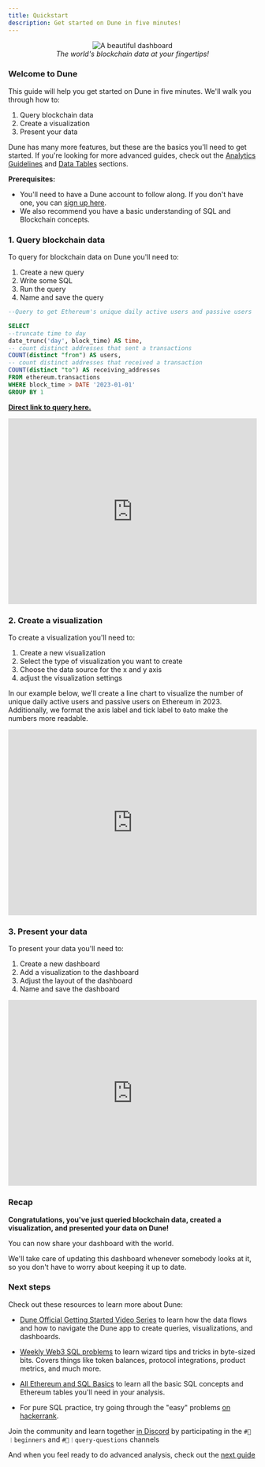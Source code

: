 ```yaml
---
title: Quickstart
description: Get started on Dune in five minutes!
---
```

<p align="center">
  <img src="../images/quickstart-cover.jpeg" alt="A beautiful dashboard" title="Dashboard" /><br />
  <em>The world's blockchain data at your fingertips!</em>
</p>


### Welcome to Dune


This guide will help you get started on Dune in five minutes. We'll walk you through how to:

1. Query blockchain data
2. Create a visualization
3. Present your data

Dune has many more features, but these are the basics you'll need to get started. If you're looking for more advanced guides, check out the [Analytics Guidelines](./learning/index.md) and [Data Tables](data-tables/index.md) sections.

**Prerequisites:**   
- You'll need to have a Dune account to follow along. If you don't have one, you can [sign up here](https://dune.com/auth/register).  
- We also recommend you have a basic understanding of SQL and Blockchain concepts.

### 1. Query blockchain data

To query for blockchain data on Dune you'll need to:

1. Create a new query
2. Write some SQL
3. Run the query
4. Name and save the query

```sql
--Query to get Ethereum's unique daily active users and passive users  in 2023

SELECT  
--truncate time to day
date_trunc('day', block_time) AS time,
-- count distinct addresses that sent a transactions
COUNT(distinct "from") AS users,
-- count distinct addresses that received a transaction
COUNT(distinct "to") AS receiving_addresses
FROM ethereum.transactions
WHERE block_time > DATE '2023-01-01'
GROUP BY 1
```

**[Direct link to query here.](https://dune.com/queries/2335378)**  

<div style="position: relative; padding-bottom: calc(66.66666666666666% + 41px); height: 0;"><iframe src="https://demo.arcade.software/gT2ctqjvwIuX5xUXPx5S?embed" frameborder="0" loading="lazy" webkitallowfullscreen mozallowfullscreen allowfullscreen style="position: absolute; top: 0; left: 0; width: 100%; height: 100%;color-scheme: light;" title="Dashboards"></iframe></div>



### 2. Create a visualization

To create a visualization you'll need to:

1. Create a new visualization
2. Select the type of visualization you want to create
3. Choose the data source for the x and y axis
4. adjust the visualization settings

In our example below, we'll create a line chart to visualize the number of unique daily active users and passive users on Ethereum in 2023. Additionally, we format the axis label and tick label to `0a`to make the numbers more readable.

<div style="position: relative; padding-bottom: calc(66.66666666666666% + 41px); height: 0;"><iframe src="https://demo.arcade.software/nNxDjw8vBmp34u3aNU0R?embed" frameborder="0" loading="lazy" webkitallowfullscreen mozallowfullscreen allowfullscreen style="position: absolute; top: 0; left: 0; width: 100%; height: 100%;color-scheme: light;" title="Dashboards"></iframe></div>


### 3. Present your data

To present your data you'll need to:

1. Create a new dashboard
2. Add a visualization to the dashboard
3. Adjust the layout of the dashboard
4. Name and save the dashboard

<div style="position: relative; padding-bottom: calc(66.66666666666666% + 41px); height: 0;"><iframe src="https://demo.arcade.software/xTAXmlo0nCL0FOn38hW9?embed" frameborder="0" loading="lazy" webkitallowfullscreen mozallowfullscreen allowfullscreen style="position: absolute; top: 0; left: 0; width: 100%; height: 100%;color-scheme: light;" title="Creating a dashboard"></iframe></div>


### Recap

**Congratulations, you've just queried blockchain data, created a visualization, and presented your data on Dune!**

You can now share your dashboard with the world.

We'll take care of updating this dashboard whenever somebody looks at it, so you don't have to worry about keeping it up to date.

### Next steps

Check out these resources to learn more about Dune:

- [Dune Official Getting Started Video Series](https://www.youtube.com/watch?v=S-cctFmR828&list=PLK3b5d4iK10ext4v-GBySekaA8-GP8quD&index=1) to learn how the data flows and how to navigate the Dune app to create queries, visualizations, and dashboards. 

- [Weekly Web3 SQL problems](https://daodatadesign.notion.site/Web3-SQL-Weekly-0bababb5e59a412bb73594c512db8cc1) to learn wizard tips and tricks in byte-sized bits. Covers things like token balances, protocol integrations, product metrics, and much more.

- [All Ethereum and SQL Basics](https://web3datadegens.substack.com/p/a-basic-wizard-guide-to-dune-sql) to learn all the basic SQL concepts and Ethereum tables you'll need in your analysis.

- For pure SQL practice, try going through the "easy" problems [on hackerrank](https://www.hackerrank.com/domains/sql).

Join the community and learn together [in Discord](https://discord.com/invite/ErrzwBz) by participating in the `#🐥︱beginners` and `#🙋︱query-questions` channels

And when you feel ready to do advanced analysis, check out the [next guide](./learning/index.md)